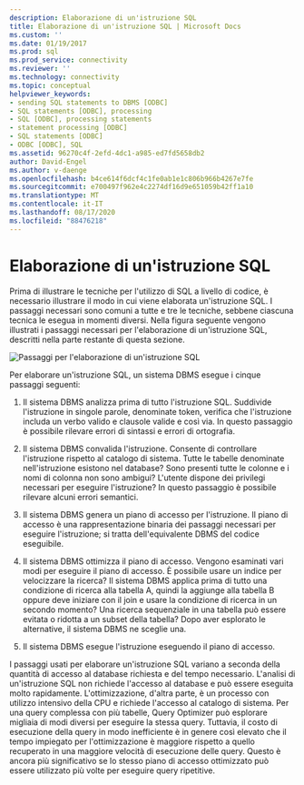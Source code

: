 ```yaml
---
description: Elaborazione di un'istruzione SQL
title: Elaborazione di un'istruzione SQL | Microsoft Docs
ms.custom: ''
ms.date: 01/19/2017
ms.prod: sql
ms.prod_service: connectivity
ms.reviewer: ''
ms.technology: connectivity
ms.topic: conceptual
helpviewer_keywords:
- sending SQL statements to DBMS [ODBC]
- SQL statements [ODBC], processing
- SQL [ODBC], processing statements
- statement processing [ODBC]
- SQL statements [ODBC]
- ODBC [ODBC], SQL
ms.assetid: 96270c4f-2efd-4dc1-a985-ed7fd5658db2
author: David-Engel
ms.author: v-daenge
ms.openlocfilehash: b4ce614f6dcf4c1fe0ab1e1c806b966b4267e7fe
ms.sourcegitcommit: e700497f962e4c2274df16d9e651059b42ff1a10
ms.translationtype: MT
ms.contentlocale: it-IT
ms.lasthandoff: 08/17/2020
ms.locfileid: "88476218"
---
```

# <a name="processing-a-sql-statement"></a>Elaborazione di un'istruzione SQL
Prima di illustrare le tecniche per l'utilizzo di SQL a livello di codice, è necessario illustrare il modo in cui viene elaborata un'istruzione SQL. I passaggi necessari sono comuni a tutte e tre le tecniche, sebbene ciascuna tecnica le esegua in momenti diversi. Nella figura seguente vengono illustrati i passaggi necessari per l'elaborazione di un'istruzione SQL, descritti nella parte restante di questa sezione.  
  
 ![Passaggi per l'elaborazione di un'istruzione SQL](../../odbc/reference/media/pr01.gif "PR01")  
  
 Per elaborare un'istruzione SQL, un sistema DBMS esegue i cinque passaggi seguenti:  
  
1.  Il sistema DBMS analizza prima di tutto l'istruzione SQL. Suddivide l'istruzione in singole parole, denominate token, verifica che l'istruzione includa un verbo valido e clausole valide e così via. In questo passaggio è possibile rilevare errori di sintassi e errori di ortografia.  
  
2.  Il sistema DBMS convalida l'istruzione. Consente di controllare l'istruzione rispetto al catalogo di sistema. Tutte le tabelle denominate nell'istruzione esistono nel database? Sono presenti tutte le colonne e i nomi di colonna non sono ambigui? L'utente dispone dei privilegi necessari per eseguire l'istruzione? In questo passaggio è possibile rilevare alcuni errori semantici.  
  
3.  Il sistema DBMS genera un piano di accesso per l'istruzione. Il piano di accesso è una rappresentazione binaria dei passaggi necessari per eseguire l'istruzione; si tratta dell'equivalente DBMS del codice eseguibile.  
  
4.  Il sistema DBMS ottimizza il piano di accesso. Vengono esaminati vari modi per eseguire il piano di accesso. È possibile usare un indice per velocizzare la ricerca? Il sistema DBMS applica prima di tutto una condizione di ricerca alla tabella A, quindi la aggiunge alla tabella B oppure deve iniziare con il join e usare la condizione di ricerca in un secondo momento? Una ricerca sequenziale in una tabella può essere evitata o ridotta a un subset della tabella? Dopo aver esplorato le alternative, il sistema DBMS ne sceglie una.  
  
5.  Il sistema DBMS esegue l'istruzione eseguendo il piano di accesso.  
  
 I passaggi usati per elaborare un'istruzione SQL variano a seconda della quantità di accesso al database richiesta e del tempo necessario. L'analisi di un'istruzione SQL non richiede l'accesso al database e può essere eseguita molto rapidamente. L'ottimizzazione, d'altra parte, è un processo con utilizzo intensivo della CPU e richiede l'accesso al catalogo di sistema. Per una query complessa con più tabelle, Query Optimizer può esplorare migliaia di modi diversi per eseguire la stessa query. Tuttavia, il costo di esecuzione della query in modo inefficiente è in genere così elevato che il tempo impiegato per l'ottimizzazione è maggiore rispetto a quello recuperato in una maggiore velocità di esecuzione delle query. Questo è ancora più significativo se lo stesso piano di accesso ottimizzato può essere utilizzato più volte per eseguire query ripetitive.
